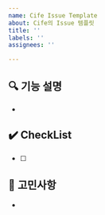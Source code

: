 ```yaml
---
name: Cife Issue Template
about: Cife의 Issue 템플릿
title: ''
labels: ''
assignees: ''

---
```


## 🔍 기능 설명
- 

## ✔️ CheckList
- [ ]

## 🤔 고민사항
-
